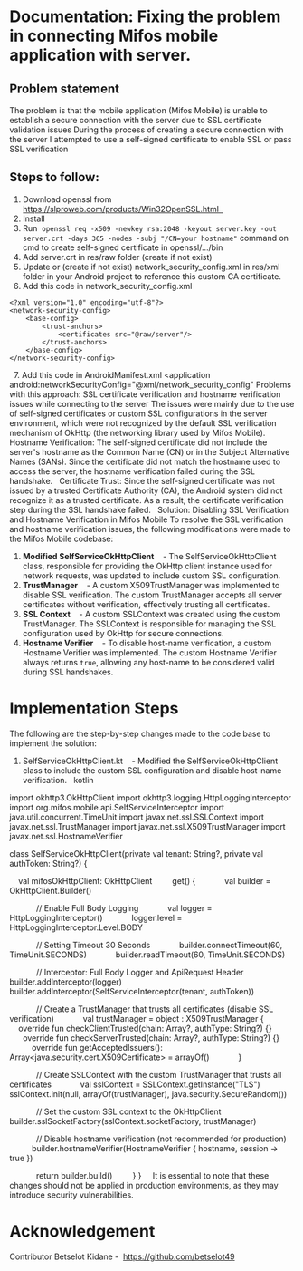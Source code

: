# Documentation: Fixing the problem in connecting Mifos mobile application with server.

## Problem statement
The problem is that the mobile application (Mifos Mobile) is unable to establish a secure connection with the server due to SSL certificate validation issues
During the process of creating a secure connection with the server I attempted to use a self-signed certificate to enable SSL or pass SSL verification
## Steps to follow:
1. Download openssl from https://slproweb.com/products/Win32OpenSSL.html  
2. Install
3. Run  ```openssl req -x509 -newkey rsa:2048 -keyout server.key -out server.crt -days 365 -nodes -subj "/CN=your hostname"``` command on cmd to create self-signed certificate in openssl/…/bin
4. Add server.crt in res/raw folder (create if not exist)
5. Update or (create if not exist) network_security_config.xml in res/xml folder in your Android project to reference this custom CA certificate.
6. Add this code in network_security_config.xml
 
```
<?xml version="1.0" encoding="utf-8"?>
<network-security-config>
    <base-config>
        <trust-anchors>
            <certificates src="@raw/server"/>
        </trust-anchors>
    </base-config>
</network-security-config>
```
 
7. Add this code in AndroidManifest.xml
<application android:networkSecurityConfig="@xml/network_security_config"
Problems with this approach: SSL certificate verification and hostname verification issues while connecting to the server
The issues were mainly due to the use of self-signed certificates or custom SSL configurations in the server environment, which were not recognized by the default SSL verification mechanism of OkHttp (the networking library used by Mifos Mobile).
Hostname Verification: The self-signed certificate did not include the server's hostname as the Common Name (CN) or in the Subject Alternative Names (SANs). Since the certificate did not match the hostname used to access the server, the hostname verification failed during the SSL handshake.
 
Certificate Trust: Since the self-signed certificate was not issued by a trusted Certificate Authority (CA), the Android system did not recognize it as a trusted certificate. As a result, the certificate verification step during the SSL handshake failed.
 
Solution: Disabling SSL Verification and Hostname Verification in Mifos Mobile
To resolve the SSL verification and hostname verification issues, the following modifications were made to the Mifos Mobile codebase:
 
1. **Modified SelfServiceOkHttpClient**
   - The SelfServiceOkHttpClient class, responsible for providing the OkHttp client instance used for network requests, was updated to include custom SSL configuration.
 
2. **TrustManager**
   - A custom X509TrustManager was implemented to disable SSL verification. The custom TrustManager accepts all server certificates without verification, effectively trusting all certificates.
 
3. **SSL Context**
   - A custom SSLContext was created using the custom TrustManager. The SSLContext is responsible for managing the SSL configuration used by OkHttp for secure connections.
 
4. **Hostname Verifier**
   - To disable host-name verification, a custom  Hostname Verifier was implemented. The custom Hostname Verifier always returns `true`, allowing any host-name to be considered valid during SSL handshakes.
 
# Implementation Steps
The following are the step-by-step changes made to the code base to implement the solution:
 
1. SelfServiceOkHttpClient.kt
   - Modified the SelfServiceOkHttpClient class to include the custom SSL configuration and disable host-name verification.
 
kotlin

import okhttp3.OkHttpClient
import okhttp3.logging.HttpLoggingInterceptor
import org.mifos.mobile.api.SelfServiceInterceptor
import java.util.concurrent.TimeUnit
import javax.net.ssl.SSLContext
import javax.net.ssl.TrustManager
import javax.net.ssl.X509TrustManager
import javax.net.ssl.HostnameVerifier

class SelfServiceOkHttpClient(private val tenant: String?, private val authToken: String?) {

    val mifosOkHttpClient: OkHttpClient
        get() {
            val builder = OkHttpClient.Builder()

            // Enable Full Body Logging
            val logger = HttpLoggingInterceptor()
            logger.level = HttpLoggingInterceptor.Level.BODY

            // Setting Timeout 30 Seconds
            builder.connectTimeout(60, TimeUnit.SECONDS)
            builder.readTimeout(60, TimeUnit.SECONDS)

            // Interceptor: Full Body Logger and ApiRequest Header
            builder.addInterceptor(logger)
            builder.addInterceptor(SelfServiceInterceptor(tenant, authToken))

            // Create a TrustManager that trusts all certificates (disable SSL verification)
            val trustManager = object : X509TrustManager {
                override fun checkClientTrusted(chain: Array<out java.security.cert.X509Certificate>?, authType: String?) {}
                override fun checkServerTrusted(chain: Array<out java.security.cert.X509Certificate>?, authType: String?) {}
                override fun getAcceptedIssuers(): Array<java.security.cert.X509Certificate> = arrayOf()
            }

            // Create SSLContext with the custom TrustManager that trusts all certificates
            val sslContext = SSLContext.getInstance("TLS")
            sslContext.init(null, arrayOf<TrustManager>(trustManager), java.security.SecureRandom())

            // Set the custom SSL context to the OkHttpClient
            builder.sslSocketFactory(sslContext.socketFactory, trustManager)

            // Disable hostname verification (not recommended for production)
            builder.hostnameVerifier(HostnameVerifier { hostname, session -> true })

            return builder.build()
        }
}
 
 
It is essential to note that these changes should not be applied in production environments, as they may introduce security vulnerabilities.
 

# Acknowledgement
Contributor
Betselot Kidane -  https://github.com/betselot49
 

